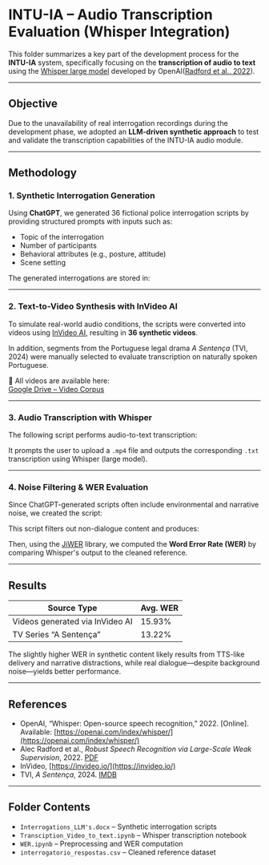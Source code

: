 # INTU-IA – Audio Transcription Evaluation (Whisper Integration)

This folder summarizes a key part of the development process for the **INTU-IA** system, specifically focusing on the **transcription of audio to text** using the [Whisper large model](https://openai.com/index/whisper/) developed by OpenAI([Radford et al., 2022](https://cdn.openai.com/papers/whisper.pdf)).

---

## Objective

Due to the unavailability of real interrogation recordings during the development phase, we adopted an **LLM-driven synthetic approach** to test and validate the transcription capabilities of the INTU-IA audio module.

---

## Methodology

### 1. Synthetic Interrogation Generation

Using **ChatGPT**, we generated 36 fictional police interrogation scripts by providing structured prompts with inputs such as:
- Topic of the interrogation
- Number of participants
- Behavioral attributes (e.g., posture, attitude)
- Scene setting

The generated interrogations are stored in:


---

### 2. Text-to-Video Synthesis with InVideo AI

To simulate real-world audio conditions, the scripts were converted into videos using [InVideo AI](https://invideo.io/), resulting in **36 synthetic videos**.

In addition, segments from the Portuguese legal drama *A Sentença* (TVI, 2024) were manually selected to evaluate transcription on naturally spoken Portuguese.

🔗 All videos are available here:  
[Google Drive – Video Corpus](https://drive.google.com/drive/folders/1xgyHinmyZtYfSghvwBGJwI-Jdt-jPaag?hl=pt-br)

---

### 3. Audio Transcription with Whisper

The following script performs audio-to-text transcription:


It prompts the user to upload a `.mp4` file and outputs the corresponding `.txt` transcription using Whisper (large model).

---

### 4. Noise Filtering & WER Evaluation

Since ChatGPT-generated scripts often include environmental and narrative noise, we created the script:


This script filters out non-dialogue content and produces:


Then, using the [JiWER](https://pypi.org/project/jiwer/) library, we computed the **Word Error Rate (WER)** by comparing Whisper's output to the cleaned reference.

---

## Results

| Source Type                      | Avg. WER |
|----------------------------------|----------|
| Videos generated via InVideo AI | 15.93%   |
| TV Series “A Sentença”          | 13.22%   |

The slightly higher WER in synthetic content likely results from TTS-like delivery and narrative distractions, while real dialogue—despite background noise—yields better performance.

---

## References

- OpenAI, “Whisper: Open-source speech recognition,” 2022. [Online]. Available: [https://openai.com/index/whisper/](https://openai.com/index/whisper/)
- Alec Radford et al., *Robust Speech Recognition via Large-Scale Weak Supervision*, 2022. [PDF](https://cdn.openai.com/papers/whisper.pdf)
- InVideo, [https://invideo.io/](https://invideo.io/)
- TVI, *A Sentença*, 2024. [IMDB](https://www.imdb.com/title/tt32119132/)

---

## Folder Contents

- `Interrogations_LLM's.docx` – Synthetic interrogation scripts
- `Transciption_Video_to_text.ipynb` – Whisper transcription notebook
- `WER.ipynb` – Preprocessing and WER computation
- `interrogatorio_respostas.csv` – Cleaned reference dataset


